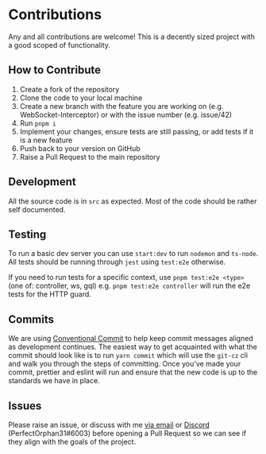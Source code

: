 # Contributions

Any and all contributions are welcome! This is a decently sized project with a good scoped of functionality.

## How to Contribute

1. Create a fork of the repository
2. Clone the code to your local machine
3. Create a new branch with the feature you are working on (e.g. WebSocket-Interceptor) or with the issue number (e.g. issue/42)
4. Run `pnpm i`
5. Implement your changes, ensure tests are still passing, or add tests if it is a new feature
6. Push back to your version on GitHub
7. Raise a Pull Request to the main repository

## Development

All the source code is in `src` as expected. Most of the code should be rather self documented.

## Testing

To run a basic dev server you can use `start:dev` to run `nodemon` and `ts-node`. All tests should be running through `jest` using `test:e2e` otherwise.

If you need to run tests for a specific context, use `pnpm test:e2e <type>` (one of: controller, ws, gql) e.g. `pnpm test:e2e controller` will run the e2e tests for the HTTP guard.

## Commits

We are using [Conventional Commit](https://github.com/conventional-changelog/commitlint) to help keep commit messages aligned as development continues. The easiest way to get acquainted with what the commit should look like is to run `yarn commit` which will use the `git-cz` cli and walk you through the steps of committing. Once you've made your commit, prettier and eslint will run and ensure that the new code is up to the standards we have in place.

## Issues

Please raise an issue, or discuss with me [via email](mailto:me@jaymcdoniel.dev) or [Discord](https://discordapp.com) (PerfectOrphan31#6003) before opening a Pull Request so we can see if they align with the goals of the project.
